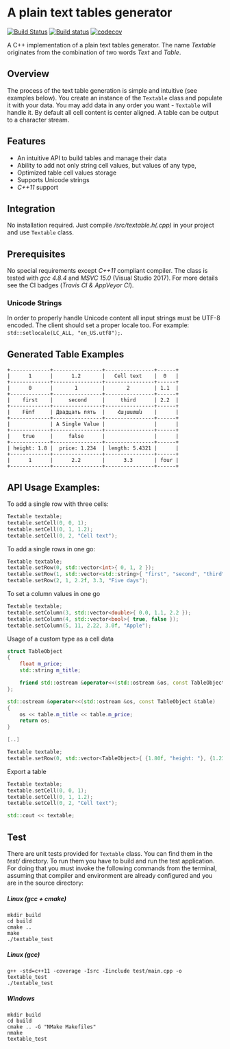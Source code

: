 # A plain text tables generator

[![Build Status](https://travis-ci.org/vahancho/textable.svg?branch=master)](https://travis-ci.org/vahancho/textable)
[![Build status](https://ci.appveyor.com/api/projects/status/dey9nhcsubmtaq0g?svg=true)](https://ci.appveyor.com/project/vahancho/textable)
[![codecov](https://codecov.io/gh/vahancho/textable/branch/master/graph/badge.svg)](https://codecov.io/gh/vahancho/textable)

A C++ implementation of a plain text tables generator. The name *Textable* originates from the combination of two words *Text* and *Table*.

## Overview

The process of the text table generation is simple and intuitive (see examples below). You create an instance of the `Textable` class and populate it with your data. You may add data in any order you want - `Textable` will handle it. By default all cell content is center aligned. A table can be output to a character stream.

## Features

- An intuitive API to build tables and manage their data
- Ability to add not only string cell values, but values of any type,
- Optimized table cell values storage
- Supports Unicode strings
- *C++11* support

## Integration

No installation required. Just compile */src/textable.h(.cpp)* in your project and use `Textable` class.

## Prerequisites

No special requirements except *C++11* compliant compiler. The class is tested with *gcc 4.8.4* and *MSVC 15.0* (Visual Studio 2017).
For more details see the CI badges (*Travis CI & AppVeyor CI*).

### Unicode Strings

In order to properly handle Unicode content all input strings must be UTF-8 encoded. The client should set a proper locale too. For example: ` std::setlocale(LC_ALL, "en_US.utf8");`.

## Generated Table Examples

```
+-------------+----------------+----------------+------+
|      1      |      1.2       |   Cell text    |  0   |
+-------------+----------------+----------------+------+
|      0      |       1        |       2        | 1.1  |
+-------------+----------------+----------------+------+
|    first    |     second     |     third      | 2.2  |
+-------------+----------------+----------------+------+
|    Fünf     | Двадцать пять  |    Հայաստան    |      |
+-------------+----------------+----------------+------+
|             | A Single Value |                |      |
+-------------+----------------+----------------+------+
|    true     |     false      |                |      |
+-------------+----------------+----------------+------+
| height: 1.8 |  price: 1.234  | length: 5.4321 |      |
+-------------+----------------+----------------+------+
|      1      |      2.2       |      3.3       | four |
+-------------+----------------+----------------+------+
```

## API Usage Examples:

To add a single row with three cells:
```cpp
Textable textable;
textable.setCell(0, 0, 1);
textable.setCell(0, 1, 1.2);
textable.setCell(0, 2, "Cell text");
```

To add a single rows in one go:
```cpp
Textable textable;
textable.setRow(0, std::vector<int>{ 0, 1, 2 });
textable.setRow(1, std::vector<std::string>{ "first", "second", "third" });
textable.setRow(2, 1, 2.2f, 3.3, "Five days");
```

To set a column values in one go
```cpp
Textable textable;
textable.setColumn(3, std::vector<double>{ 0.0, 1.1, 2.2 });
textable.setColumn(4, std::vector<bool>{ true, false });
textable.setColumn(5, 11, 2.22, 3.0f, "Apple");
```

Usage of a custom type as a cell data
```cpp
struct TableObject
{
    float m_price;
    std::string m_title;

    friend std::ostream &operator<<(std::ostream &os, const TableObject &table);
};

std::ostream &operator<<(std::ostream &os, const TableObject &table)
{
    os << table.m_title << table.m_price;
    return os;
}

[..]

Textable textable;
textable.setRow(0, std::vector<TableObject>{ {1.80f, "height: "}, {1.234f, "price: "}, {5.4321f, "length: "} });
```

Export a table
```cpp
Textable textable;
textable.setCell(0, 0, 1);
textable.setCell(0, 1, 1.2);
textable.setCell(0, 2, "Cell text");

std::cout << textable;
```

## Test

There are unit tests provided for `Textable` class. You can find them in the *test/* directory.
To run them you have to build and run the test application. For doing that you must invoke the following
commands from the terminal, assuming that compiler and environment are already configured and you are in the source directory:

##### Linux (gcc + cmake)

```
mkdir build
cd build
cmake ..
make
./textable_test
```

##### Linux (gcc)

```
g++ -std=c++11 -coverage -Isrc -Iinclude test/main.cpp -o textable_test
./textable_test
```

##### Windows

```
mkdir build
cd build
cmake .. -G "NMake Makefiles"
nmake
textable_test
```

